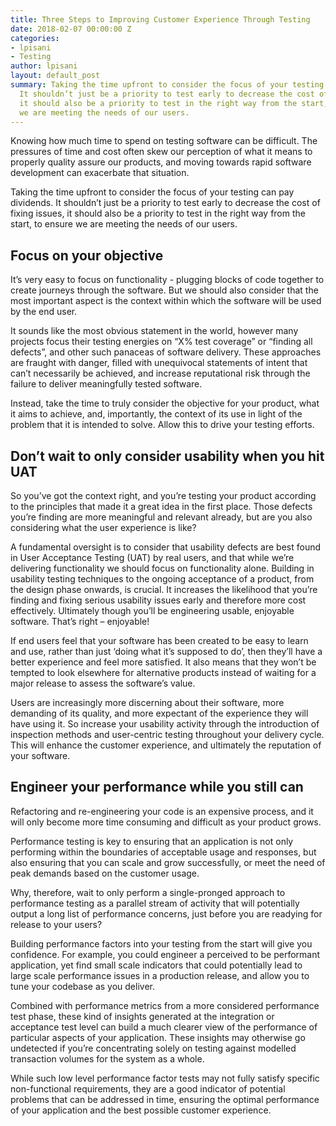 ```yaml
---
title: Three Steps to Improving Customer Experience Through Testing
date: 2018-02-07 00:00:00 Z
categories:
- lpisani
- Testing
author: lpisani
layout: default_post
summary: Taking the time upfront to consider the focus of your testing can pay dividends.
  It shouldn’t just be a priority to test early to decrease the cost of fixing issues,
  it should also be a priority to test in the right way from the start, to ensure
  we are meeting the needs of our users.
---
```


Knowing how much time to spend on testing software can be difficult. The pressures of time and cost often skew our perception of what it means to properly quality assure our products, and moving towards rapid software development can exacerbate that situation.

Taking the time upfront to consider the focus of your testing can pay dividends. It shouldn’t just be a priority to test early to decrease the cost of fixing issues, it should also be a priority to test in the right way from the start, to ensure we are meeting the needs of our users.

## Focus on your objective
It’s very easy to focus on functionality - plugging blocks of code together to create journeys through the software. But we should also consider that the most important aspect is the context within which the software will be used by the end user.

It sounds like the most obvious statement in the world, however many projects focus their testing energies on “X% test coverage” or “finding all defects”, and other such panaceas of software delivery. These approaches are fraught with danger, filled with unequivocal statements of intent that can’t necessarily be achieved, and increase reputational risk through the failure to deliver meaningfully tested software.

Instead, take the time to truly consider the objective for your product, what it aims to achieve, and, importantly, the context of its use in light of the problem that it is intended to solve. Allow this to drive your testing efforts.

## Don’t wait to only consider usability when you hit UAT
So you’ve got the context right, and you’re testing your product according to the principles that made it a great idea in the first place. Those defects you’re finding are more meaningful and relevant already, but are you also considering what the user experience is like?

A fundamental oversight is to consider that usability defects are best found in User Acceptance Testing (UAT) by real users, and that while we’re delivering functionality we should focus on functionality alone.
Building in usability testing techniques to the ongoing acceptance of a product, from the design phase onwards, is crucial. It increases the likelihood that you’re finding and fixing serious usability issues early and therefore more cost effectively. Ultimately though you’ll be engineering usable, enjoyable software. That’s right – enjoyable!

If end users feel that your software has been created to be easy to learn and use, rather than just ‘doing what it’s supposed to do’, then they’ll have a better experience and feel more satisfied. It also means that they won’t be tempted to look elsewhere for alternative products instead of waiting for a major release to assess the software’s value.

Users are increasingly more discerning about their software, more demanding of its quality, and more expectant of the experience they will have using it. So increase your usability activity through the introduction of inspection methods and user-centric testing throughout your delivery cycle. This will enhance the customer experience, and ultimately the reputation of your software.

## Engineer your performance while you still can
Refactoring and re-engineering your code is an expensive process, and it will only become more time consuming and difficult as your product grows.

Performance testing is key to ensuring that an application is not only performing within the boundaries of acceptable usage and responses, but also ensuring that you can scale and grow successfully, or meet the need of peak demands based on the customer usage.

Why, therefore, wait to only perform a single-pronged approach to performance testing as a parallel stream of activity that will potentially output a long list of performance concerns, just before you are readying for release to your users?

Building performance factors into your testing from the start will give you confidence. For example, you could engineer a perceived to be performant application, yet find small scale indicators that could potentially lead to large scale performance issues in a production release, and allow you to tune your codebase as you deliver.

Combined with performance metrics from a more considered performance test phase, these kind of insights generated at the integration or acceptance test level can build a much clearer view of the performance of particular aspects of your application. These insights may otherwise go undetected if you’re concentrating solely on testing against modelled transaction volumes for the system as a whole.

While such low level performance factor tests may not fully satisfy specific non-functional requirements, they are a good indicator of potential problems that can be addressed in time, ensuring the optimal performance of your application and the best possible customer experience.
